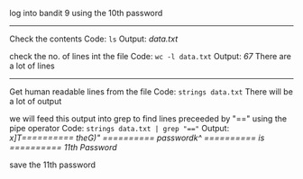 log into bandit 9 using the 10th password

---

Check the contents
Code: ``ls``
Output: *data.txt*

check the no. of lines int the file
Code: ``wc -l data.txt``
Output: *67*
There are a lot of lines

---

Get human readable lines from the file
Code: ``strings data.txt``
There will be a lot of output

we will feed this output into grep to find lines preceeded by "=="
using the pipe operator
Code: ``strings data.txt | grep "=="``
Output:
*x]T========== theG)"
========== passwordk^
========== is
========== 11th Password*

save the 11th password
